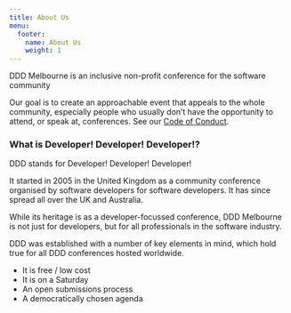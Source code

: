 ```yaml
---
title: About Us
menu:
  footer:
    name: About Us
    weight: 1
---
```

DDD Melbourne is an inclusive non-profit conference for the software community

Our goal is to create an approachable event that appeals to the whole community, especially people who usually don’t have the opportunity to attend, or speak at, conferences. See our [Code of Conduct](/code-of-conduct).

### What is Developer! Developer! Developer!?
DDD stands for Developer! Developer! Developer! 

It started in 2005 in the United Kingdom as a community conference organised by software developers for software developers. It has since spread all over the UK and Australia.

While its heritage is as a developer-focussed conference, DDD Melbourne is not just for developers, but for all professionals in the software industry.

DDD was established with a number of key elements in mind, which hold true for all DDD conferences hosted worldwide. 

- It is free / low cost
- It is on a Saturday
- An open submissions process
- A democratically chosen agenda
